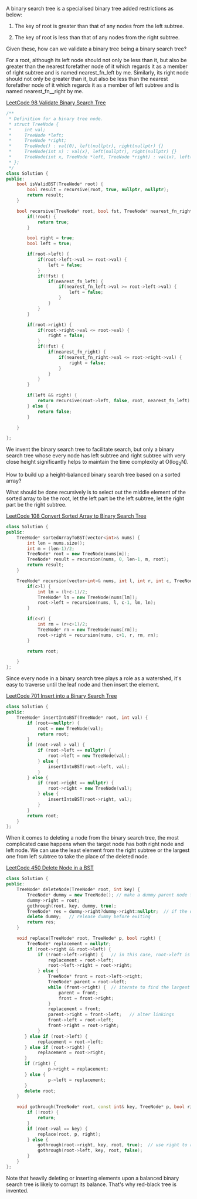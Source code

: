 A binary search tree is a specialised binary tree added restrictions as below: 

1. The key of root is greater than that of any nodes from the left subtree.

2. The key of root is less than that of any nodes from the right subtree.

Given these, how can we validate a binary tree being a binary search tree?

For a root, although its left node should not only be less than it, but also be greater than the nearest forefather node of it which regards it as a member of right subtree and is named nearest_fn_left by me. Similarly, its right node should not only be greater than it, but also be less than the nearest forefather node of it which regards it as a member of left subtree and is named nearest_fn__right by me. 

[LeetCode 98 Validate Binary Search Tree](https://leetcode.com/problems/validate-binary-search-tree/)

```cpp
/**
 * Definition for a binary tree node.
 * struct TreeNode {
 *     int val;
 *     TreeNode *left;
 *     TreeNode *right;
 *     TreeNode() : val(0), left(nullptr), right(nullptr) {}
 *     TreeNode(int x) : val(x), left(nullptr), right(nullptr) {}
 *     TreeNode(int x, TreeNode *left, TreeNode *right) : val(x), left(left), right(right) {}
 * };
 */
class Solution {
public:
    bool isValidBST(TreeNode* root) {
        bool result = recursive(root, true, nullptr, nullptr);
        return result;
    }

    bool recursive(TreeNode* root, bool fst, TreeNode* nearest_fn_right, TreeNode* nearest_fn_left) {
        if(!root) {
            return true;
        }

        bool right = true;
        bool left = true;

        if(root->left) {
            if(root->left->val >= root->val) {
                left = false;
            } 
            if(!fst) {
                if(nearest_fn_left) {
                    if(nearest_fn_left->val >= root->left->val) {
                        left = false;
                    }
                }
            }
        }

        if(root->right) {
            if(root->right->val <= root->val) {
                right = false;
            } 
            if(!fst) {
                if(nearest_fn_right) {
                    if(nearest_fn_right->val <= root->right->val) {
                        right = false;
                    }
                }
            }
        }

        if(left && right) {
            return recursive(root->left, false, root, nearest_fn_left) && recursive(root->right, false, nearest_fn_right, root);
        } else {
            return false;
        }

    }

};
```

   														

We invent the binary search tree to facilitate search, but only a binary search tree whose every node has left subtree and right subtree with very close height significantly helps to maintain the time complexity at O(log<sub>2</sub>N).

How to build up a height-balanced binary search tree based on a sorted array?

What should be done recursively is to select out the middle element of the sorted array to be the root, let the left part be the left subtree, let the right part be the right subtree. 

[LeetCode 108 Convert Sorted Array to Binary Search Tree](https://leetcode.com/problems/convert-sorted-array-to-binary-search-tree/)

```cpp
class Solution {
public:
    TreeNode* sortedArrayToBST(vector<int>& nums) {
        int len = nums.size();
        int m = (len-1)/2;
        TreeNode* root = new TreeNode(nums[m]);
        TreeNode* result = recursion(nums, 0, len-1, m, root);
        return result;
    }

    TreeNode* recursion(vector<int>& nums, int l, int r, int c, TreeNode* root) {
        if(c>l) {
            int lm = (l+c-1)/2;
            TreeNode* ln = new TreeNode(nums[lm]);
            root->left = recursion(nums, l, c-1, lm, ln);
        }

        if(c<r) {
            int rm = (r+c+1)/2;
            TreeNode* rn = new TreeNode(nums[rm]);
            root->right = recursion(nums, c+1, r, rm, rn);
        }

        return root;

    }
};
```

 Since every node in a binary search tree plays a role as a watershed, it's easy to traverse until the leaf node and then insert the element. 

[LeetCode 701 Insert into a Binary Search Tree](https://leetcode.com/problems/insert-into-a-binary-search-tree/)

```cpp
class Solution {
public:
    TreeNode* insertIntoBST(TreeNode* root, int val) {
        if (root==nullptr) {
            root = new TreeNode(val);
            return root;
        }
        if (root->val > val) {
            if (root->left == nullptr) {
                root->left = new TreeNode(val);
            } else {
                insertIntoBST(root->left, val);
            }
        } else {
            if (root->right == nullptr) {
                root->right = new TreeNode(val);
            } else {
                insertIntoBST(root->right, val);
            }
        }
        return root;
    }
};
```

When it comes to deleting a node from the binary search tree, the most complicated case happens when the target node has both right node and left node. We can use the least element from the right subtree or the largest one from left subtree to take the place of the deleted node. 

[LeetCode 450 Delete Node in a BST](https://leetcode.com/problems/delete-node-in-a-bst/) 

```cpp
class Solution {
public:
    TreeNode* deleteNode(TreeNode* root, int key) {
        TreeNode* dummy = new TreeNode(); // make a dummy parent node for the root to facilitate processing
        dummy->right = root;
        gothrough(root, key, dummy, true);
        TreeNode* res = dummy->right?dummy->right:nullptr;  // if the original root has been deleted, just return nullptr
        delete dummy;   // release dummy before exiting
        return res;
    }

    void replace(TreeNode* root, TreeNode* p, bool right) {
      	TreeNode* replacement = nullptr;
        if (root->right && root->left) {
            if (!root->left->right) {   // in this case, root->left is the largest one among left subtree
              	replacement = root->left;
              	root->left->right = root->right;
            } else {
                TreeNode* front = root->left->right;
                TreeNode* parent = root->left;
                while (front->right) {  // iterate to find the largest one of left subtree by going right
                    parent = front;
                    front = front->right;
                }
              	replacement = front;
                parent->right = front->left;   // alter linkings
              	front->left = root->left;   
              	front->right = root->right;
            }
       } else if (root->left) {
            replacement = root->left;
       } else if (root->right) {
            replacement = root->right;
       }
       if (right) {
       			p->right = replacement;
       } else {
         		p->left = replacement;
       }
       delete root;  
    }

    void gothrough(TreeNode* root, const int& key, TreeNode* p, bool right) {
        if (!root) {
            return;
        }
        if (root->val == key) {
            replace(root, p, right);
        } else {
            gothrough(root->right, key, root, true);  // use right to record the relative direction
            gothrough(root->left, key, root, false);
        }
    }
};
```

Note that heavily deleting or inserting elements upon a balanced binary search tree is likely to corrupt its balance. That's why red-black tree is invented. 
